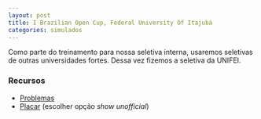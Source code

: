 ```yaml
---
layout: post
title: I Brazilian Open Cup, Federal University Of Itajubá
categories: simulados
---
```


Como parte do treinamento para nossa seletiva interna, usaremos seletivas de outras universidades fortes. Dessa vez fizemos a seletiva da UNIFEI.

### Recursos
* [Problemas](http://codeforces.com/group/kZPk3ZTzR5/contest/101040)
* [Placar](http://codeforces.com/group/kZPk3ZTzR5/contest/101040/standings/groupmates/true) (escolher opção *show unofficial*)
